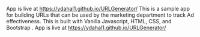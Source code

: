 App is live at https://ydahal1.github.io/URLGenerator/
This is a sample app for building URLs that can be used by the marketing department to track Ad effectiveness. This is built with Vanilla Javascript, HTML, CSS, and Bootstrap . App is live at https://ydahal1.github.io/URLGenerator/
